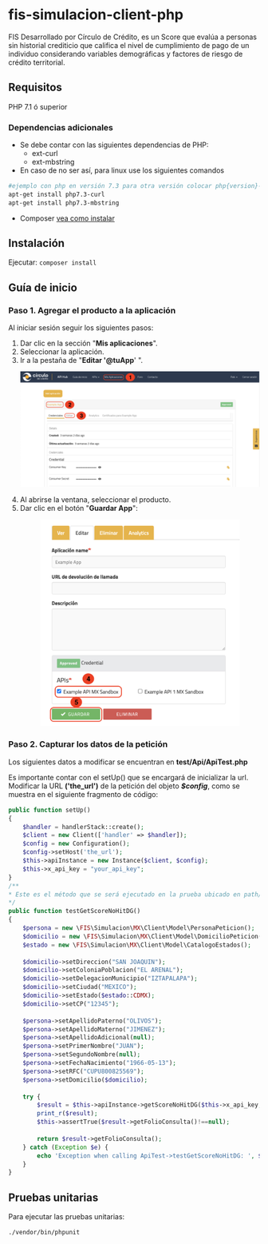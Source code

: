 # fis-simulacion-client-php

FIS Desarrollado por Círculo de Crédito, es un Score que evalúa a personas sin historial crediticio que califica el nivel de cumplimiento de pago de un individuo considerando variables demográficas y factores de riesgo de crédito territorial.

## Requisitos

PHP 7.1 ó superior

### Dependencias adicionales

- Se debe contar con las siguientes dependencias de PHP:
  - ext-curl
  - ext-mbstring
- En caso de no ser así, para linux use los siguientes comandos

```sh
#ejemplo con php en versión 7.3 para otra versión colocar php{version}-curl
apt-get install php7.3-curl
apt-get install php7.3-mbstring
```

- Composer [vea como instalar][1]

## Instalación

Ejecutar: `composer install`

## Guía de inicio

### Paso 1. Agregar el producto a la aplicación

Al iniciar sesión seguir los siguientes pasos:

1.  Dar clic en la sección "**Mis aplicaciones**".
2.  Seleccionar la aplicación.
3.  Ir a la pestaña de "**Editar '@tuApp**' ".
    <p align="center">
      <img src="https://github.com/APIHub-CdC/imagenes-cdc/blob/master/edit_applications.jpg" width="900">
    </p>
4.  Al abrirse la ventana, seleccionar el producto.
5.  Dar clic en el botón "**Guardar App**":
    <p align="center">
      <img src="https://github.com/APIHub-CdC/imagenes-cdc/blob/master/selected_product.jpg" width="400">
    </p>

### Paso 2. Capturar los datos de la petición

Los siguientes datos a modificar se encuentran en **test/Api/ApiTest.php**

Es importante contar con el setUp() que se encargará de inicializar la url. Modificar la URL **('the_url')** de la petición del objeto **_\$config_**, como se muestra en el siguiente fragmento de código:

```php
public function setUp()
{
    $handler = handlerStack::create();
    $client = new Client(['handler' => $handler]);
    $config = new Configuration();
    $config->setHost('the_url');
    $this->apiInstance = new Instance($client, $config);
    $this->x_api_key = "your_api_key";
}
/**
* Este es el método que se será ejecutado en la prueba ubicado en path/to/repository/test/Api/ApiTest.php
*/
public function testGetScoreNoHitDG()
{
    $persona = new \FIS\Simulacion\MX\Client\Model\PersonaPeticion();
    $domicilio = new \FIS\Simulacion\MX\Client\Model\DomicilioPeticion();        
    $estado = new \FIS\Simulacion\MX\Client\Model\CatalogoEstados();
        
    $domicilio->setDireccion("SAN JOAQUIN");
    $domicilio->setColoniaPoblacion("EL ARENAL");
    $domicilio->setDelegacionMunicipio("IZTAPALAPA");
    $domicilio->setCiudad("MEXICO");
    $domicilio->setEstado($estado::CDMX);
    $domicilio->setCP("12345");

    $persona->setApellidoPaterno("OLIVOS");
    $persona->setApellidoMaterno("JIMENEZ");
    $persona->setApellidoAdicional(null);
    $persona->setPrimerNombre("JUAN");
    $persona->setSegundoNombre(null);
    $persona->setFechaNacimiento("1966-05-13");
    $persona->setRFC("CUPU800825569");
    $persona->setDomicilio($domicilio);
            
    try {
        $result = $this->apiInstance->getScoreNoHitDG($this->x_api_key, $persona);
        print_r($result);
        $this->assertTrue($result->getFolioConsulta()!==null);

        return $result->getFolioConsulta();
    } catch (Exception $e) {
        echo 'Exception when calling ApiTest->testGetScoreNoHitDG: ', $e->getMessage(), PHP_EOL;
    }
}
```

## Pruebas unitarias

Para ejecutar las pruebas unitarias:

```sh
./vendor/bin/phpunit
```

[1]: https://getcomposer.org/doc/00-intro.md#installation-linux-unix-macos
